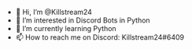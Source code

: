 - 👋 Hi, I’m @Killstream24
- 👀 I’m interested in Discord Bots in Python
- 🌱 I’m currently learning Python
- 📫 How to reach me on Discord: Killstream24#6409


